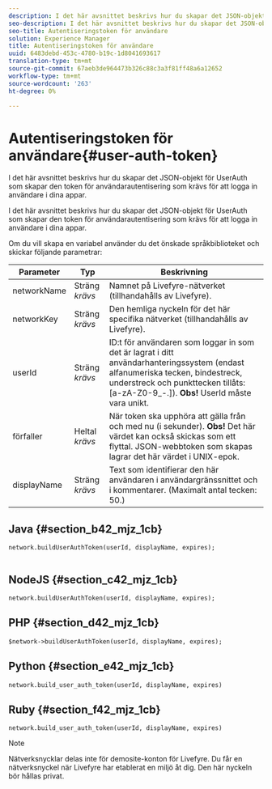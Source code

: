 ```yaml
---
description: I det här avsnittet beskrivs hur du skapar det JSON-objekt för UserAuth som skapar den token för användarautentisering som krävs för att logga in användare i dina appar.
seo-description: I det här avsnittet beskrivs hur du skapar det JSON-objekt för UserAuth som skapar den token för användarautentisering som krävs för att logga in användare i dina appar.
seo-title: Autentiseringstoken för användare
solution: Experience Manager
title: Autentiseringstoken för användare
uuid: 6483debd-453c-4780-b19c-1d8041693617
translation-type: tm+mt
source-git-commit: 67aeb3de964473b326c88c3a3f81ff48a6a12652
workflow-type: tm+mt
source-wordcount: '263'
ht-degree: 0%

---
```



# Autentiseringstoken för användare{#user-auth-token}

I det här avsnittet beskrivs hur du skapar det JSON-objekt för UserAuth som skapar den token för användarautentisering som krävs för att logga in användare i dina appar.

I det här avsnittet beskrivs hur du skapar det JSON-objekt för UserAuth som skapar den token för användarautentisering som krävs för att logga in användare i dina appar.

Om du vill skapa en variabel använder du det önskade språkbiblioteket och skickar följande parametrar:

| Parameter | Typ | Beskrivning |
|---|---|---|
| networkName | Sträng *krävs* | Namnet på Livefyre-nätverket (tillhandahålls av Livefyre). |
| networkKey | Sträng *krävs* | Den hemliga nyckeln för det här specifika nätverket (tillhandahålls av Livefyre). |
| userId | Sträng *krävs* | ID:t för användaren som loggar in som det är lagrat i ditt användarhanteringssystem (endast alfanumeriska tecken, bindestreck, understreck och punkttecken tillåts: [a-zA-Z0-9_-.]). **Obs!** UserId måste vara unikt. |
| förfaller | Heltal *krävs* | När token ska upphöra att gälla från och med nu (i sekunder). **Obs!** Det här värdet kan också skickas som ett flyttal. JSON-webbtoken som skapas lagrar det här värdet i UNIX-epok. |
| displayName | Sträng *krävs* | Text som identifierar den här användaren i användargränssnittet och i kommentarer. (Maximalt antal tecken: 50.) |

## Java {#section_b42_mjz_1cb}

```
network.buildUserAuthToken(userId, displayName, expires); 
 
```

## NodeJS {#section_c42_mjz_1cb}

```
network.buildUserAuthToken(userId, displayName, expires); 
```

## PHP {#section_d42_mjz_1cb}

```
$network->buildUserAuthToken(userId, displayName, expires); 
```

## Python {#section_e42_mjz_1cb}

```
network.build_user_auth_token(userId, displayName, expires) 
```

## Ruby {#section_f42_mjz_1cb}

```
network.build_user_auth_token(userId, displayName, expires) 
```

>[!NOTE]
>
>Nätverksnycklar delas inte för demosite-konton för Livefyre. Du får en nätverksnyckel när Livefyre har etablerat en miljö åt dig. Den här nyckeln bör hållas privat.

